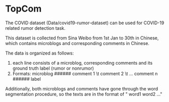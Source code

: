 # TopCom

The COVID dataset (Data/covid19-rumor-dataset) can be used for COVID-19 related rumor detection task.

This dataset is collected from Sina Weibo from 1st Jan to 30th in Chinese, which contains microblogs and corresponding comments in Chinese.

The data is organized as follows:

1. each line consists of a microblog, corresponding comments and its ground truth label (rumor or nonrumor)
2. Formats: microblog ###### comment 1 \t comment 2 \t ... comment n ###### label

Additionally, both microblogs and comments have gone through the word segmentation procedure, so the texts are in the format of " word1 word2 ..."
